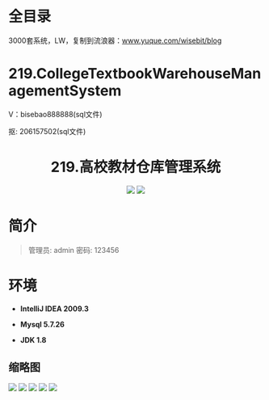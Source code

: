 # 全目录

3000套系统，LW，复制到流浪器：www.yuque.com/wisebit/blog

# 219.CollegeTextbookWarehouseManagementSystem

<p>V：bisebao888888(sql文件)</p>
<p>抠: 206157502(sql文件)</p>

<p><h1 align="center">219.高校教材仓库管理系统</h1></p>


<p align="center">
	<img src="https://img.shields.io/badge/jdk-1.8-orange.svg"/>
    <img src="https://img.shields.io/badge/Swing-5.x-lightgrey.svg"/>
</p>

# 简介
>
> 
> 
> 管理员: admin   密码: 123456


# 环境

- <b>IntelliJ IDEA 2009.3</b>

- <b>Mysql 5.7.26</b>

- <b>JDK 1.8</b>




## 缩略图

![](https://bitwise.oss-cn-heyuan.aliyuncs.com/2024/9/10/5a234472-9915-4878-ac35-1eae0e8ce381.png)
![](https://bitwise.oss-cn-heyuan.aliyuncs.com/2024/9/10/40464bf5-b6a0-4bce-83df-30d28d4c858d.png)
![](https://bitwise.oss-cn-heyuan.aliyuncs.com/2024/9/10/ed365b8b-6398-42d2-83bb-d4c06252f52e.png)
![](https://bitwise.oss-cn-heyuan.aliyuncs.com/2024/9/10/e9aefa54-419f-4acf-9d13-cf537a372c8e.png)
![](https://bitwise.oss-cn-heyuan.aliyuncs.com/2024/9/10/66e81e6d-85d8-4550-8075-b87beeb1e862.png)



